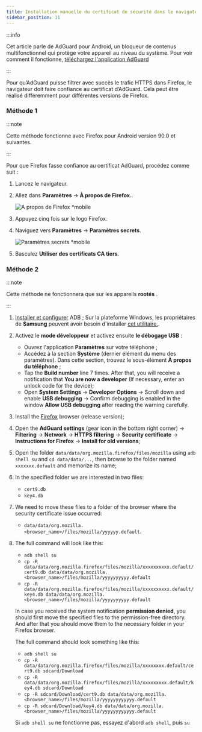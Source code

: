 ```yaml
---
title: Installation manuelle du certificat de sécurité dans le navigateur Firefox
sidebar_position: 11
---
```


:::info

Cet article parle de AdGuard pour Android, un bloqueur de contenus multifonctionnel qui protège votre appareil au niveau du système. Pour voir comment il fonctionne, [téléchargez l'application AdGuard](https://agrd.io/download-kb-adblock)

:::

Pour qu’AdGuard puisse filtrer avec succès le trafic HTTPS dans Firefox, le navigateur doit faire confiance au certificat d’AdGuard. Cela peut être réalisé différemment pour différentes versions de Firefox.

### Méthode 1

:::note

Cette méthode fonctionne avec Firefox pour Android version 90.0 et suivantes.

:::

Pour que Firefox fasse confiance au certificat AdGuard, procédez comme suit :

1. Lancez le navigateur.

1. Allez dans **Paramètres** → **À propos de Firefox.**.

    ![A propos de Firefox *mobile](https://cdn.adtidy.org/content/kb/ad_blocker/android/solving_problems/firefox-certificates/ff_nightly_about_en.jpeg)

1. Appuyez cinq fois sur le logo Firefox.

1. Naviguez vers **Paramètres** → **Paramètres secrets**.

    ![Paramètres secrets *mobile](https://cdn.adtidy.org/content/kb/ad_blocker/android/solving_problems/firefox-certificates/ff_nightly_secret.jpeg)

1. Basculez **Utiliser des certificats CA tiers**.

### Méthode 2

:::note

Cette méthode ne fonctionnera que sur les appareils **rootés** .

:::

1. [Installer et configurer](https://www.xda-developers.com/install-adb-windows-macos-linux/) ADB ; Sur la plateforme Windows, les propriétaires de **Samsung** peuvent avoir besoin d'installer [cet utilitaire.](https://developer.samsung.com/mobile/android-usb-driver.html).

1. Activez le **mode développeur** et activez ensuite **le débogage USB** :

    - Ouvrez l'application **Paramètres** sur votre téléphone ;
    - Accédez à la section **Système** (dernier élément du menu des paramètres). Dans cette section, trouvez le sous-élément **À propos du téléphone** ;
    - Tap the **Build number** line 7 times. After that, you will receive a notification that **You are now a developer** (If necessary, enter an unlock code for the device);
    - Open **System Settings** → **Developer Options** → Scroll down and enable **USB debugging** → Confirm debugging is enabled in the window **Allow USB debugging** after reading the warning carefully.

1. Install the [Firefox](https://www.mozilla.org/en-US/firefox/releases/) browser (release version);

1. Open the **AdGuard settings** (gear icon in the bottom right corner) → **Filtering** → **Network** → **HTTPS filtering** → **Security certificate** → **Instructions for Firefox** → **Install for old versions**;

1. Open the folder `data/data/org.mozilla.firefox/files/mozilla` using `adb shell su` and `cd data/data/...`, then browse to the folder named `xxxxxxx.default` and memorize its name;

1. In the specified folder we are interested in two files:

    - `cert9.db`
    - `key4.db`

1. We need to move these files to a folder of the browser where the security certificate issue occurred:

    - `data/data/org.mozilla.<browser_name>/files/mozilla/yyyyyy.default`.

1. The full command will look like this:

    - `adb shell su`
    - `cp -R data/data/org.mozilla.firefox/files/mozilla/xxxxxxxxxx.default/cert9.db data/data/org.mozilla.<browser_name>/files/mozilla/yyyyyyyyyy.default`
    - `cp -R data/data/org.mozilla.firefox/files/mozilla/xxxxxxxxxx.default/key4.db data/data/org.mozilla.<browser_name>/files/mozilla/yyyyyyyyyy.default`

    In case you received the system notification **permission denied**, you should first move the specified files to the permission-free directory. And after that you should move them to the necessary folder in your Firefox browser.

    The full command should look something like this:

    - `adb shell su`
    - `cp -R data/data/org.mozilla.firefox/files/mozilla/xxxxxxxx.default/cert9.db sdcard/Download`
    - `cp -R data/data/org.mozilla.firefox/files/mozilla/xxxxxxxxx.default/key4.db sdcard/Download`
    - `cp -R sdcard/Download/cert9.db data/data/org.mozilla.<browser_name>/files/mozilla/yyyyyyyyyyyy.default`
    - `cp -R sdcard/Download/key4.db data/data/org.mozilla.<browser_name>/files/mozilla/yyyyyyyyyyyy.default`

    Si `adb shell su` ne fonctionne pas, essayez d'abord `adb shell`, puis `su`
